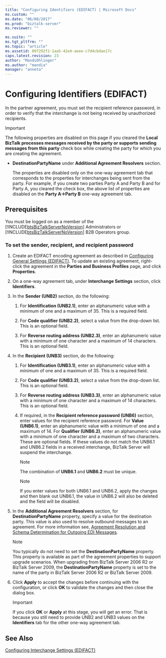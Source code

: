 ```yaml
---
title: "Configuring Identifiers (EDIFACT) | Microsoft Docs"
ms.custom: ""
ms.date: "06/08/2017"
ms.prod: "biztalk-server"
ms.reviewer: ""

ms.suite: ""
ms.tgt_pltfrm: ""
ms.topic: "article"
ms.assetid: 097292f2-1aa5-42e4-aeee-c7d4cbdae17c
caps.latest.revision: 23
author: "MandiOhlinger"
ms.author: "mandia"
manager: "anneta"
---
```

# Configuring Identifiers (EDIFACT)
In the partner agreement, you must set the recipient reference password, in order to verify that the interchange is not being received by unauthorized recipients.  
  
> [!IMPORTANT]
>  The following properties are disabled on this page if you cleared the **Local BizTalk processes messages received by the party or supports sending messages from this party** check box while creating the party for which you are creating the agreement.  
> 
> - **DestinationPartyName** under **Additional Agreement Resolvers** section.  
> 
>   The properties are disabled only on the one-way agreement tab that corresponds to the properties for interchanges being sent from the party. For example, if you create two parties Party A and Party B and for Party A, you cleared the check box, the above list of properties are disabled on the **Party A->Party B** one-way agreement tab.  
  
## Prerequisites  
 You must be logged on as a member of the [!INCLUDE[btsBizTalkServerNoVersion](../includes/btsbiztalkservernoversion-md.md)] Administrators or [!INCLUDE[btsBizTalkServerNoVersion](../includes/btsbiztalkservernoversion-md.md)] B2B Operators group.  
  
### To set the sender, recipient, and recipient password  
  
1.  Create an EDIFACT encoding agreement as described in [Configuring General Settings (EDIFACT)](../core/configuring-general-settings-edifact.md). To update an existing agreement, right-click the agreement in the **Parties and Business Profiles** page, and click **Properties**.  
  
2.  On a one-way agreement tab, under **Interchange Settings** section, click **Identifiers**.  
  
3.  In the **Sender (UNB2)** section, do the following:  
  
    1.  For **Identification (UNB2.1)**, enter an alphanumeric value with a minimum of one and a maximum of 35. This is a required field.  
  
    2.  For **Code qualifier (UNB2.2)**, select a value from the drop-down list. This is an optional field.  
  
    3.  For **Reverse routing address (UNB2.3)**, enter an alphanumeric value with a minimum of one character and a maximum of 14 characters. This is an optional field.  
  
4.  In the **Recipient (UNB3)** section, do the following:  
  
    1.  For **Identification (UNB3.1)**, enter an alphanumeric value with a minimum of one and a maximum of 35. This is a required field.  
  
    2.  For **Code qualifier (UNB3.2)**, select a value from the drop-down list. This is an optional field.  
  
    3.  For **Reverse routing address (UNB3.3)**, enter an alphanumeric value with a minimum of one character and a maximum of 14 characters. This is an optional field.  
  
    4.  If required, in the **Recipient reference password (UNB6)** section, enter values for the recipient reference password. For **Value (UNB6.1)**, enter an alphanumeric value with a minimum of one and a maximum of 14. For **Qualifier (UNB6.2)**, enter an alphanumeric value with a minimum of one character and a maximum of two characters. These are optional fields. If these values do not match the UNB6.1 and UNB6.2 fields in a received interchange, BizTalk Server will suspend the interchange.  
  
        > [!NOTE]
        >  The combination of **UNB6.1** and **UNB6.2** must be unique.  
  
        > [!NOTE]
        >  If you enter values for both UNB6.1 and UNB6.2, apply the changes and then blank out UNB6.1, the value in UNB6.2 will also be deleted and the field will be disabled.  
  
5.  In the **Additional Agreement Resolvers** section, for **DestinationPartyName** property, specify a value for the destination party. This value is also used to resolve outbound messages to an agreement. For more information see, [Agreement Resolution and Schema Determination for Outgoing EDI Messages](../core/agreement-resolution-and-schema-determination-for-outgoing-edi-messages.md).  
  
    > [!NOTE]
    >  You typically do not need to set the **DestinationPartyName** property. This property is available as part of the agreement properties to support upgrade scenarios. When upgrading from BizTalk Server 2006 R2 or BizTalk Server 2009, the **DestinationPartyName** property is set to the name of the party in BizTalk Server 2006 R2 or BizTalk Server 2009.  
  
6.  Click **Apply** to accept the changes before continuing with the configuration, or click **OK** to validate the changes and then close the dialog box.  
  
    > [!IMPORTANT]
    >  If you click **OK** or **Apply** at this stage, you will get an error. That is because you still need to provide UNB2 and UNB3 values on the **Identifiers** tab for the other one-way agreement tab.  
  
## See Also  
 [Configuring Interchange Settings (EDIFACT)](../core/configuring-interchange-settings-edifact.md)